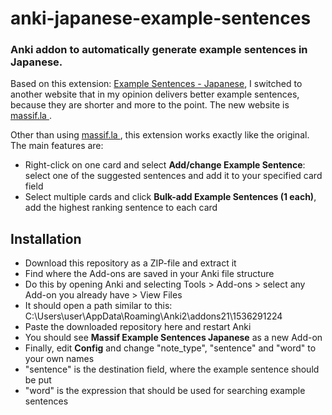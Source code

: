 # anki-japanese-example-sentences
### Anki addon to automatically generate example sentences in Japanese.

Based on this extension: [Example Sentences - Japanese](https://ankiweb.net/shared/info/1290983049), I switched to another website that in my opinion delivers better example sentences, because they are shorter and more to the point. The new website is [massif.la ](https://massif.la/ja).

Other than using [massif.la ](https://massif.la/ja), this extension works exactly like the original. The main features are:
- Right-click on one card and select **Add/change Example Sentence**: select one of the suggested sentences and add it to your specified card field
- Select multiple cards and click **Bulk-add Example Sentences (1 each)**, add the highest ranking sentence to each card

## Installation

- Download this repository as a ZIP-file and extract it
- Find where the Add-ons are saved in your Anki file structure
- Do this by opening Anki and selecting Tools > Add-ons > select any Add-on you already have > View Files
- It should open a path similar to this: C:\Users\user\AppData\Roaming\Anki2\addons21\1536291224
- Paste the downloaded repository here and restart Anki
- You should see **Massif Example Sentences Japanese** as a new Add-on
- Finally, edit **Config** and change "note_type", "sentence" and "word" to your own names
- "sentence" is the destination field, where the example sentence should be put
- "word" is the expression that should be used for searching example sentences
